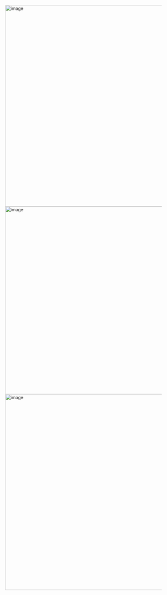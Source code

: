 <img width="1308" height="646" alt="image" src="https://github.com/user-attachments/assets/8bef4888-0115-4478-baa1-9f71d4ed1e7b" />
<img width="1267" height="603" alt="image" src="https://github.com/user-attachments/assets/157a632b-a1dd-4d00-847c-bf4556dd8c88" />
<img width="1262" height="629" alt="image" src="https://github.com/user-attachments/assets/3a0990c1-c84d-42ae-9958-147e9f284313" />
